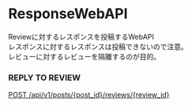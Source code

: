 # ResponseWebAPI
Reviewに対するレスポンスを投稿するWebAPI  
レスポンスに対するレスポンスは投稿できないので注意。  
レビューに対するレビューを隔離するのが目的。  
### REPLY TO REVIEW
[POST /api/v1/posts/{post_id}/reviews/{review_id}](./post.md)
